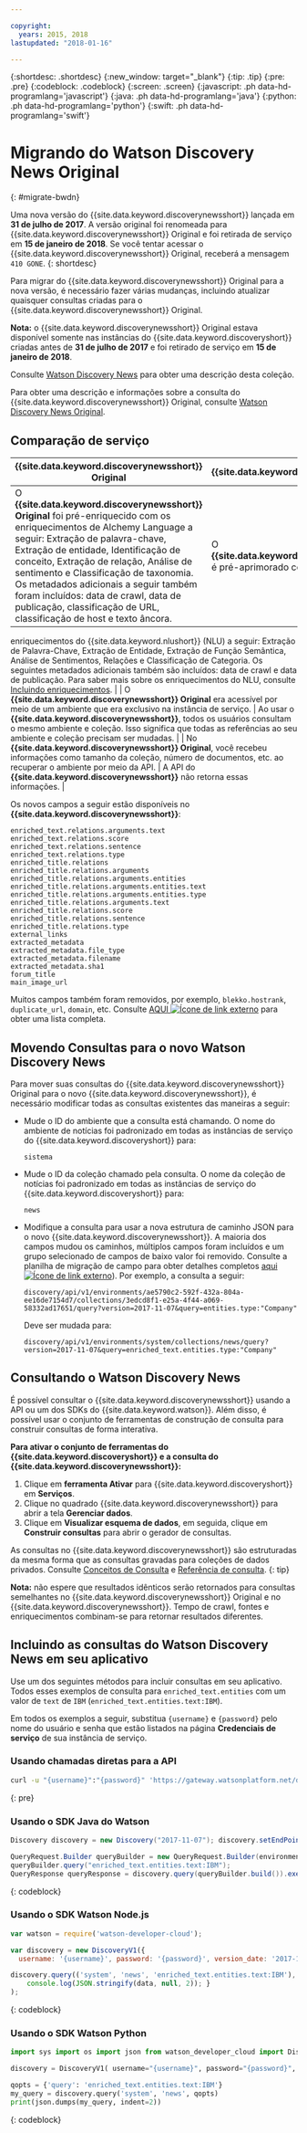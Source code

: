 ```yaml
---

copyright:
  years: 2015, 2018
lastupdated: "2018-01-16"

---
```


{:shortdesc: .shortdesc}
{:new_window: target="_blank"}
{:tip: .tip}
{:pre: .pre}
{:codeblock: .codeblock}
{:screen: .screen}
{:javascript: .ph data-hd-programlang='javascript'}
{:java: .ph data-hd-programlang='java'}
{:python: .ph data-hd-programlang='python'}
{:swift: .ph data-hd-programlang='swift'}

# Migrando do Watson Discovery News Original
{: #migrate-bwdn}

Uma nova versão do {{site.data.keyword.discoverynewsshort}} lançada em **31 de julho de 2017**. A versão original foi renomeada para {{site.data.keyword.discoverynewsshort}} Original e foi retirada de serviço em **15 de janeiro de 2018**. Se você tentar acessar o {{site.data.keyword.discoverynewsshort}} Original, receberá a mensagem `410 GONE`.
{: shortdesc}

Para migrar do {{site.data.keyword.discoverynewsshort}} Original para a nova versão, é necessário
fazer várias mudanças, incluindo atualizar quaisquer consultas criadas para o
{{site.data.keyword.discoverynewsshort}} Original.

  **Nota:** o {{site.data.keyword.discoverynewsshort}} Original estava disponível somente nas instâncias do {{site.data.keyword.discoveryshort}} criadas antes de **31 de julho de 2017** e foi retirado de serviço em **15 de janeiro de 2018**.

Consulte [Watson Discovery News](/docs/services/discovery/watson-discovery-news.html) para obter uma descrição desta coleção.

Para obter uma descrição e informações sobre a consulta do {{site.data.keyword.discoverynewsshort}}
Original, consulte
[Watson Discovery
News Original](/docs/services/discovery/discovery-auxiliary.html#watson-discovery-news-original).

## Comparação de serviço

| {{site.data.keyword.discoverynewsshort}} Original         | {{site.data.keyword.discoverynewsshort}}           |
|----------------------------------------|---------------------------------|
| O **{{site.data.keyword.discoverynewsshort}} Original** foi pré-enriquecido com os enriquecimentos de Alchemy Language a seguir: Extração de palavra-chave, Extração de entidade, Identificação de conceito, Extração de relação, Análise de sentimento e Classificação de taxonomia. Os metadados adicionais a seguir também foram incluídos: data de crawl, data de publicação, classificação de URL, classificação de host e texto âncora.     | O **{{site.data.keyword.discoverynewsshort}}** é pré-aprimorado com os
enriquecimentos do {{site.data.keyword.nlushort}} (NLU) a seguir: Extração de
Palavra-Chave, Extração de Entidade, Extração de Função Semântica, Análise de Sentimentos,
Relações e Classificação de Categoria. Os seguintes metadados adicionais também são incluídos: data de crawl e data de publicação. Para saber mais sobre os enriquecimentos do NLU, consulte
[Incluindo enriquecimentos](/docs/services/discovery/building.html#adding-enrichments).                         |
| O **{{site.data.keyword.discoverynewsshort}} Original** era acessível por meio de
um ambiente que era exclusivo na instância de serviço.                       | Ao usar o
**{{site.data.keyword.discoverynewsshort}}**, todos os usuários consultam o mesmo
ambiente e coleção. Isso significa que todas as referências ao seu ambiente e coleção precisam ser mudadas.      |
| No **{{site.data.keyword.discoverynewsshort}} Original**, você recebeu informações como tamanho da coleção, número de documentos, etc. ao recuperar o ambiente por meio da API. | A API do **{{site.data.keyword.discoverynewsshort}}** não retorna essas
informações.                          |

Os novos campos a seguir estão disponíveis no
**{{site.data.keyword.discoverynewsshort}}**:

`enriched_text.relations.arguments.text`  
`enriched_text.relations.score`  
`enriched_text.relations.sentence`  
`enriched_text.relations.type`  
`enriched_title.relations`  
`enriched_title.relations.arguments`  
`enriched_title.relations.arguments.entities`<br/>
`enriched_title.relations.arguments.entities.text`  
`enriched_title.relations.arguments.entities.type`  
`enriched_title.relations.arguments.text`  
`enriched_title.relations.score`  
`enriched_title.relations.sentence`  
`enriched_title.relations.type`  
`external_links`  
`extracted_metadata`  
`extracted_metadata.file_type`  
`extracted_metadata.filename`  
`extracted_metadata.sha1`  
`forum_title`  
`main_image_url`

Muitos campos também foram removidos, por exemplo, `blekko.hostrank`,
`duplicate_url`, `domain`, etc. Consulte <a target="_blank" href="https://watson-developer-cloud.github.io/doc-tutorial-downloads/discovery/News_migration_v_1.01.xlsx" download>AQUI <img src="../../icons/launch-glyph.svg" alt="Ícone de link externo" title="Ícone de link externo" class="style-scope doc-content"></a> para obter uma lista completa.

## Movendo Consultas para o novo Watson Discovery News

Para mover suas consultas do {{site.data.keyword.discoverynewsshort}} Original para o novo {{site.data.keyword.discoverynewsshort}}, é necessário modificar todas as consultas existentes das maneiras a seguir:  

- Mude o ID do ambiente que a consulta está chamando. O nome do ambiente de notícias foi padronizado em todas as instâncias de serviço do {{site.data.keyword.discoveryshort}} para:

  `sistema`  

- Mude o ID da coleção chamado pela consulta. O nome da coleção de notícias foi padronizado em todas as instâncias de serviço do {{site.data.keyword.discoveryshort}} para:

  `news`

- Modifique a consulta para usar a nova estrutura de caminho JSON para o novo {{site.data.keyword.discoverynewsshort}}. A maioria dos campos mudou os caminhos, múltiplos campos foram incluídos e um grupo selecionado de campos de baixo valor foi removido. Consulte a planilha de migração de campo para obter detalhes completos <a target="_blank" href="https://watson-developer-cloud.github.io/doc-tutorial-downloads/discovery/News_migration_v_1.01.xlsx" download>aqui <img src="../../icons/launch-glyph.svg" alt="Ícone de link externo" title="Ícone de link externo" class="style-scope doc-content"></a>). Por exemplo, a consulta a seguir:

  `discovery/api/v1/environments/ae5790c2-592f-432a-804a-ee16de7154d7/collections/3edcd8f1-e25a-4f44-a069-58332ad17651/query?version=2017-11-07&query=entities.type:"Company"`

  Deve ser mudada para:

  `discovery/api/v1/environments/system/collections/news/query?version=2017-11-07&query=enriched_text.entities.type:"Company"`  

## Consultando o Watson Discovery News

É possível consultar o {{site.data.keyword.discoverynewsshort}} usando a API ou um dos SDKs do {{site.data.keyword.watson}}. Além disso, é possível usar o conjunto de ferramentas de construção de consulta para construir consultas de forma interativa.

**Para ativar o conjunto de ferramentas do {{site.data.keyword.discoveryshort}} e a consulta do {{site.data.keyword.discoverynewsshort}}:**

1. Clique em **ferramenta Ativar** para {{site.data.keyword.discoveryshort}} em **Serviços**.
1. Clique no quadrado {{site.data.keyword.discoverynewsshort}} para abrir a tela **Gerenciar dados**.
1. Clique em **Visualizar esquema de dados**, em seguida, clique em **Construir consultas** para abrir o gerador de consultas.

  As consultas no {{site.data.keyword.discoverynewsshort}} são estruturadas da mesma forma que as consultas gravadas para coleções de dados privados. Consulte [Conceitos de Consulta](/docs/services/discovery/using.html) e [Referência de consulta](/docs/services/discovery/query-reference.html).
  {: tip}

**Nota:** não espere que resultados idênticos serão retornados para consultas semelhantes no {{site.data.keyword.discoverynewsshort}} Original e no {{site.data.keyword.discoverynewsshort}}. Tempo de crawl, fontes e enriquecimentos combinam-se para retornar resultados diferentes.

## Incluindo as consultas do Watson Discovery News em seu aplicativo

Use um dos seguintes métodos para incluir consultas em seu aplicativo. Todos esses exemplos de consulta para `enriched_text.entities` com um valor de `text` de `IBM` (`enriched_text.entities.text:IBM`).

Em todos os exemplos a seguir, substitua `{username}` e `{password}` pelo nome do usuário e senha que estão listados na página **Credenciais de serviço** de sua instância de serviço.

### Usando chamadas diretas para a API

```bash
curl -u "{username}":"{password}" 'https://gateway.watsonplatform.net/discovery/api/v1/environments/system/collections/news/query?version=2017-11-07&query=enriched_text.entities.text:IBM'
```
{: pre}

### Usando o SDK Java do Watson

```java
Discovery discovery = new Discovery("2017-11-07"); discovery.setEndPoint("https://gateway.watsonplatform.net/discovery/api/v1"); discovery.setUsernameAndPassword("{username}", "{password}"); String environmentId = "system"; String collectionId = "news";

QueryRequest.Builder queryBuilder = new QueryRequest.Builder(environmentId, collectionId);  
queryBuilder.query("enriched_text.entities.text:IBM");  
QueryResponse queryResponse = discovery.query(queryBuilder.build()).execute();
```
{: codeblock}

### Usando o SDK Watson Node.js

```javascript
var watson = require('watson-developer-cloud');  

var discovery = new DiscoveryV1({  
  username: '{username}', password: '{password}', version_date: '2017-11-07' });  

discovery.query(('system', 'news', 'enriched_text.entities.text:IBM'), function(error, data) {  
    console.log(JSON.stringify(data, null, 2)); }
);
```
{: codeblock}

### Usando o SDK Watson Python

```python
import sys import os import json from watson_developer_cloud import DiscoveryV1  

discovery = DiscoveryV1( username="{username}", password="{password}", version="2017-11-07" )  

qopts = {'query': 'enriched_text.entities.text:IBM'}  
my_query = discovery.query('system', 'news', qopts)  
print(json.dumps(my_query, indent=2))  
```
{: codeblock}
